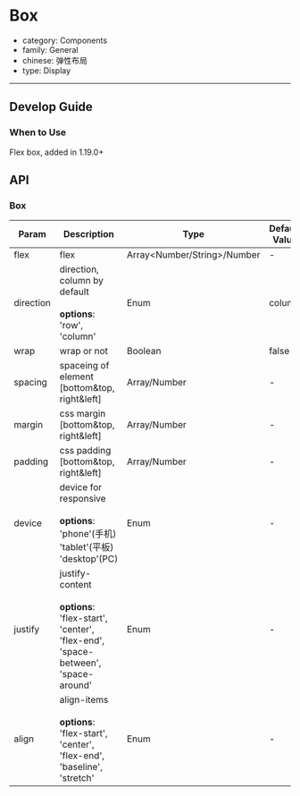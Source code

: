 # Box

-   category: Components
-   family: General
-   chinese: 弹性布局
-   type: Display

---

## Develop Guide

### When to Use
Flex box, added in 1.19.0+

## API

### Box

| Param     | Description                                                                         | Type       | Default Value      |
| --------- | -------------------------------------------------------------------------------- | ------------------------------ | ------ |
| flex      | flex                                                                             | Array<Number/String>/Number | -      |
| direction | direction, column by default<br><br>**options**:<br>'row', 'column'                    | Enum                           | column |
| wrap      | wrap or not                                                                             | Boolean                        | false  |
| spacing   | spaceing of element [bottom&top, right&left]                                                 | Array<Number>/Number        | -      |
| margin    | css margin [bottom&top, right&left]                                               | Array<Number>/Number        | -      |
| padding   | css padding [bottom&top, right&left]                                              | Array<Number>/Number        | -      |
| device    | device for responsive <br><br>**options**:<br>'phone'(手机)<br>'tablet'(平板)<br>'desktop'(PC) | Enum                           | -      |
| justify   | justify-content <br><br>**options**:<br>'flex-start', 'center', 'flex-end', 'space-between', 'space-around' | Enum                           | -      |
| align     | align-items <br><br>**options**:<br>'flex-start', 'center', 'flex-end', 'baseline', 'stretch'               | Enum                           | -      |
